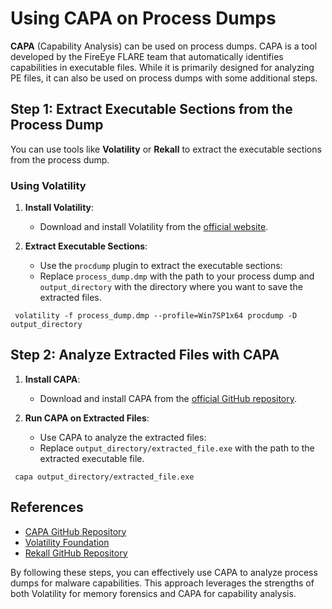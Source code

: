 # Using CAPA on Process Dumps

**CAPA** (Capability Analysis) can be used on process dumps. CAPA is a tool developed by the FireEye FLARE team that automatically identifies capabilities in executable files. While it is primarily designed for analyzing PE files, it can also be used on process dumps with some additional steps.

## Step 1: Extract Executable Sections from the Process Dump

You can use tools like **Volatility** or **Rekall** to extract the executable sections from the process dump.

### Using Volatility

1. **Install Volatility**:
   - Download and install Volatility from the [official website](https://www.volatilityfoundation.org/).

2. **Extract Executable Sections**:
   - Use the `procdump` plugin to extract the executable sections:
   - Replace `process_dump.dmp` with the path to your process dump and `output_directory` with the directory where you want to save the extracted files.

```
 volatility -f process_dump.dmp --profile=Win7SP1x64 procdump -D output_directory
```
  
## Step 2: Analyze Extracted Files with CAPA

1. **Install CAPA**:
   - Download and install CAPA from the [official GitHub repository](https://github.com/mandiant/capa).

2. **Run CAPA on Extracted Files**:
   - Use CAPA to analyze the extracted files:
   - Replace `output_directory/extracted_file.exe` with the path to the extracted executable file.
```
 capa output_directory/extracted_file.exe
```


## References
- [CAPA GitHub Repository](https://github.com/mandiant/capa)
- [Volatility Foundation](https://www.volatilityfoundation.org/)
- [Rekall GitHub Repository](https://github.com/google/rekall)

By following these steps, you can effectively use CAPA to analyze process dumps for malware capabilities. This approach leverages the strengths of both Volatility for memory forensics and CAPA for capability analysis.
